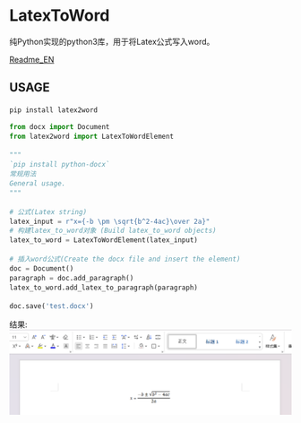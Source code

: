 # LatexToWord
纯Python实现的python3库，用于将Latex公式写入word。


[Readme_EN](https://github.com/Gu-f/LatexToWord/blob/main/README.md)  

## USAGE  
`pip install latex2word`  

```python
from docx import Document
from latex2word import LatexToWordElement

"""
`pip install python-docx`  
常规用法  
General usage.  
"""

# 公式(Latex string)
latex_input = r"x={-b \pm \sqrt{b^2-4ac}\over 2a}"
# 构建latex_to_word对象 (Build latex_to_word objects)
latex_to_word = LatexToWordElement(latex_input)

# 插入word公式(Create the docx file and insert the element)
doc = Document()
paragraph = doc.add_paragraph()
latex_to_word.add_latex_to_paragraph(paragraph)

doc.save('test.docx')
```  
结果:  
![demo](./images/demo.png)  

